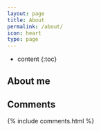 ```yaml
---
layout: page
title: About
permalink: /about/
icon: heart
type: page
---
```


* content
{:toc}

## About me



## Comments

{% include comments.html %}
